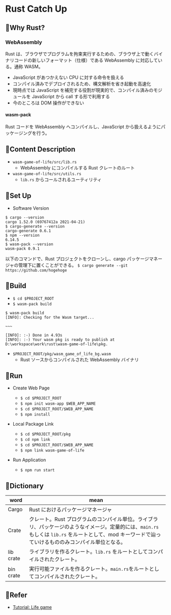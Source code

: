 # Rust Catch Up

## 🚴Why Rust?

### WebAssembly

Rust は、ブラウザでプログラムを拘束実行するための、ブラウザ上で動くバイナリコードの新しいフォーマット（仕様）である WebAssembly に対応している。通称 WASM。

- JavaScript があつかえない CPU に対する命令を扱える
- コンパイル済みでデプロイされるため、構文解析を省き起動を高速化
- 現時点では JavaScript を補完する役割が現実的で、コンパイル済みのモジュールを JavaScript から call する形で利用する
- 今のところは DOM 操作ができない

#### wasm-pack

Rust コードを WebAssembly へコンパイルし、JavaScript から扱えるようにパッケージングを行う。

## 🚴Content Description

- `wasm-game-of-life/src/lib.rs`
  - WebAssembly にコンパイルする Rust クレートのルート
- `wasm-game-of-life/src/utils.rs`
  - `lib.rs` からコールされるユーティリティ

## 🚴Set Up

- Software Version

```console
$ cargo --version
cargo 1.52.0 (69767412a 2021-04-21)
$ cargo-generate --version
cargo-generate 0.6.1
$ npm --version
6.14.5
$ wasm-pack --version
wasm-pack 0.9.1
```

以下のコマンドで、Rust プロジェクトをクローンし、cargo パッケージマネージャの管理下に置くことができる。
`$ cargo generate --git https://github.com/hogehoge`

## 🚴Build

- `$ cd $PROJECT_ROOT`
- `$ wasm-pack build`

```console
$ wasm-pack build
[INFO]: Checking for the Wasm target...

~~~

[INFO]: :-) Done in 4.93s
[INFO]: :-) Your wasm pkg is ready to publish at D:\workspace\work\rust\wasm-game-of-life\pkg.

```

- `$PROJECT_ROOT/pkg/wasm_game_of_life_bg.wasm`
  - Rust ソースからコンパイルされた WebAssembly バイナリ

## 🚴Run

- Create Web Page

  - `$ cd $PROJECT_ROOT`
  - `$ npm init wasm-app $WEB_APP_NAME`
  - `$ cd $PROJECT_ROOT/$WEB_APP_NAME`
  - `$ npm install`

- Local Package Link
  - `$ cd $PROJECT_ROOT/pkg`
  - `$ cd npm link`
  - `$ cd $PROJECT_ROOT/$WEB_APP_NAME`
  - `$ npm link wasm-game-of-life`
- Run Application
  - `$ npm run start`

## 📗Dictionary

| word      | mean                                                                                                                                                                                                  |
| --------- | ----------------------------------------------------------------------------------------------------------------------------------------------------------------------------------------------------- |
| Cargo     | Rust におけるパッケージマネージャ                                                                                                                                                                     |
| Crate     | クレート。Rust プログラムのコンパイル単位。ライブラリ、パッケージのようなイメージ。定量的には、`main.rs` もしくは `lib.rs` をルートとして、mod キーワードで辿っていけるもののみコンパイル単位となる。 |
| lib crate | ライブラリを作るクレート。`lib.rs` をルートとしてコンパイルされたクレート。                                                                                                                           |
| bin crate | 実行可能ファイルを作るクレート。`main.rs`をルートとしてコンパイルされたクレート。                                                                                                                     |

## 📗Refer

- [Tutorial: Life game](https://moshg.github.io/rustwasm-book-ja/game-of-life/introduction.html)
